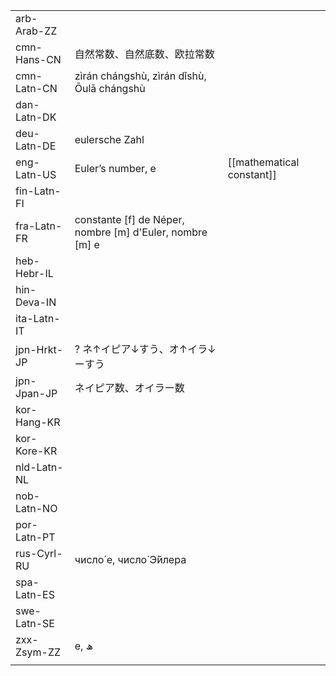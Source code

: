| | | |
|-|-|-|
| arb-Arab-ZZ |  |  |
| cmn-Hans-CN | 自然常数、自然底数、欧拉常数 |  |
| cmn-Latn-CN | zìrán chángshù, zìrán dǐshù, Ōulā chángshù |  |
| dan-Latn-DK |  |  |
| deu-Latn-DE | eulersche Zahl |  |
| eng-Latn-US | Euler’s number, e | [[mathematical constant]] |
| fin-Latn-FI |  |  |
| fra-Latn-FR | constante [f] de Néper, nombre [m] d'Euler, nombre [m] e |  |
| heb-Hebr-IL |  |  |
| hin-Deva-IN |  |  |
| ita-Latn-IT |  |  |
| jpn-Hrkt-JP | ? ネ↑イピア↓すう、オ↑イラ↓ーすう |  |
| jpn-Jpan-JP | ネイピア数、オイラー数 |  |
| kor-Hang-KR |  |  |
| kor-Kore-KR |  |  |
| nld-Latn-NL |  |  |
| nob-Latn-NO |  |  |
| por-Latn-PT |  |  |
| rus-Cyrl-RU | число́ e, число́ Э́йлера |  |
| spa-Latn-ES |  |  |
| swe-Latn-SE |  |  |
| zxx-Zsym-ZZ | e, ھ |  |
|  |  |  |
